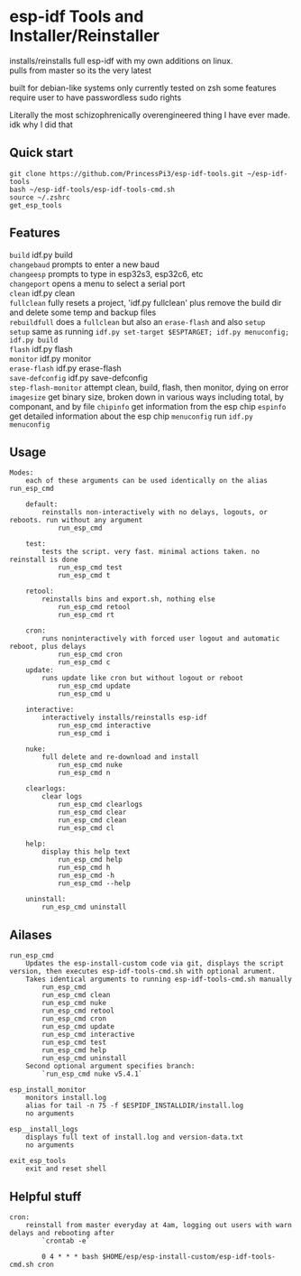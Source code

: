 # esp-idf Tools and Installer/Reinstaller
installs/reinstalls full esp-idf with my own additions on linux.  
pulls from master so its the very latest

built for debian-like systems
only currently tested on zsh
some features require user to have passwordless sudo rights  
  
Literally the most schizophrenically overengineered thing I have ever made. idk why I did that  

## Quick start
`git clone https://github.com/PrincessPi3/esp-idf-tools.git ~/esp-idf-tools`  
`bash ~/esp-idf-tools/esp-idf-tools-cmd.sh`  
`source ~/.zshrc`  
`get_esp_tools`  

## Features
`build` idf.py build  
`changebaud` prompts to enter a new baud  
`changeesp` prompts to type in esp32s3, esp32c6, etc  
`changeport` opens a menu to select a serial port  
`clean` idf.py clean  
`fullclean` fully resets a project, 'idf.py fullclean' plus remove the build dir and delete some temp and backup files  
`rebuildfull` does a `fullclean` but also an `erase-flash` and also `setup`  
`setup` same as running `idf.py set-target $ESPTARGET; idf.py menuconfig; idf.py build`  
`flash` idf.py flash  
`monitor` idf.py monitor  
`erase-flash` idf.py erase-flash  
`save-defconfig` idf.py save-defconfig  
`step-flash-monitor` attempt clean, build, flash, then monitor, dying on error  
`imagesize` get binary size, broken down in various ways including total, by componant, and by file
`chipinfo` get information from the esp chip
`espinfo` get detailed information about the esp chip
`menuconfig` run `idf.py menuconfig`

## Usage
```
Modes:
	each of these arguments can be used identically on the alias run_esp_cmd
	
	default: 
		reinstalls non-interactively with no delays, logouts, or reboots. run without any argument
			run_esp_cmd

	test:
		tests the script. very fast. minimal actions taken. no reinstall is done
			run_esp_cmd test
			run_esp_cmd t

	retool:
	    reinstalls bins and export.sh, nothing else
		    run_esp_cmd retool
			run_esp_cmd rt

	cron:
		runs noninteractively with forced user logout and automatic reboot, plus delays
		    run_esp_cmd cron
			run_esp_cmd c
	update:
		runs update like cron but without logout or reboot
			run_esp_cmd update
			run_esp_cmd u

	interactive:
		interactively installs/reinstalls esp-idf
		    run_esp_cmd interactive
			run_esp_cmd i

	nuke:
		full delete and re-download and install
			run_esp_cmd nuke
			run_esp_cmd n
    
	clearlogs:
		clear logs
			run_esp_cmd clearlogs
			run_esp_cmd clear
			run_esp_cmd clean
			run_esp_cmd cl
			
    help:
        display this help text
            run_esp_cmd help
			run_esp_cmd h
			run_esp_cmd -h
			run_esp_cmd --help

	uninstall:
		run_esp_cmd uninstall
```

## Ailases
```
run_esp_cmd
	Updates the esp-install-custom code via git, displays the script version, then executes esp-idf-tools-cmd.sh with optional arument.
	Takes identical arguments to running esp-idf-tools-cmd.sh manually
		run_esp_cmd
		run_esp_cmd clean
		run_esp_cmd nuke
		run_esp_cmd retool
		run_esp_cmd cron
		run_esp_cmd update
		run_esp_cmd interactive
		run_esp_cmd test
		run_esp_cmd help
		run_esp_cmd uninstall
	Second optional argument specifies branch:
		`run_esp_cmd nuke v5.4.1`

esp_install_monitor
	monitors install.log
	alias for tail -n 75 -f $ESPIDF_INSTALLDIR/install.log
	no arguments

esp__install_logs
	displays full text of install.log and version-data.txt
	no arguments

exit_esp_tools
	exit and reset shell
```

## Helpful stuff
```
cron:
    reinstall from master everyday at 4am, logging out users with warn delays and rebooting after
	    `crontab -e`

	    0 4 * * * bash $HOME/esp/esp-install-custom/esp-idf-tools-cmd.sh cron
```
